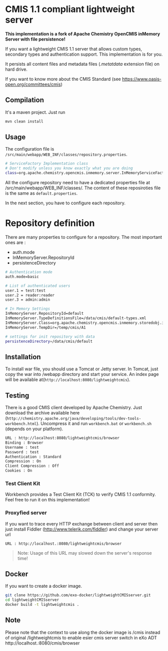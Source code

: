 # CMIS 1.1 compliant lightweight server

**This implementation is a fork of Apache Chemistry OpenCMIS inMemory Server with file persistence!**

If you want a lightweight CMIS 1.1 server that allows custom types, secondary types and authentication support. This implementation is for you.

It persists all content files and metadata files (*.metatdata* extension file) on hard drive. 

If you want to know more about the CMIS Standard (see https://www.oasis-open.org/committees/cmis)

## Compilation
It's a maven project. Just run
```bash    
mvn clean install
```
## Usage
The configuration file is `/src/main/webapp/WEB_INF/classes/repository.properties`.
```bash
# ServiceFactory Implementation class
# Don't modify unless you know exactly what you are doing	
class=org.apache.chemistry.opencmis.inmemory.server.InMemoryServiceFactoryImpl
```	
All the configure repository need to have a dedicated properties file at /src/main/webapp/WEB_INF/classes/. The content of these reposiroties file is the same as `default.properties`.

In the next section, you have to configure each repository.

Repository definition
==============
There are many properties to configure for a repository. The most important ones are :
- auth.mode
- InMemoryServer.RepositoryId
- persistenceDirectory

```bash
# Authentication mode
auth.mode=basic

# List of authenticated users
user.1 = test:test
user.2 = reader:reader
user.3 = admin:admin

# In Memory Settings
InMemoryServer.RepositoryId=default
InMemoryServer.TypeDefinitionsFile=/data/cmis/default-types.xml
InMemoryServer.Class=org.apache.chemistry.opencmis.inmemory.storedobj.impl.StoreManagerImpl
InMemoryServer.TempDir=/temp/cmis/A1

# settings for init repository with data
persistenceDirectory=/data/cmis/default
```	

## Installation
To install war file, you should use a Tomcat or Jetty server. 
In Tomcat, just copy the war into /webapp directory and start your service. 
An index page will be available at(`http://localhost:8080/lightweightcmis`).

## Testing
There is a good CMIS client developed by Apache Chemistry. 
Just download the archive available here (`http://chemistry.apache.org/java/developing/tools/dev-tools-workbench.html`). 
Uncompress it and run `workbench.bat` or `workbench.sh` (depends on your platform).
```bash    
URL : http://localhost:8080/lightweightcmis/browser
Binding : Browser
Username : test
Password : test
Authentication : Standard
Compression : On
Client Compression : Off
Cookies : On
```
### Test Client Kit
Workbench provides a Test Client Kit (TCK) to verify CMIS 1.1 conformity. Feel free to run it on this implementation!

### Proxyfied server
If you want to trace every HTTP exchange between client and server then just install Fiddler (http://www.telerik.com/fiddler) and change your server url
```http	
URL : http://localhost.:8080/lightweightcmis/browser
```

> Note: Usage of this URL may slowed down the server's response time! 

## Docker
If you want to create a docker image.
```sh
git clone https://github.com/exo-docker/lightweightCMISserver.git
cd lightweightCMISserver
docker build -t lightweightcmis .
```
## Note
Please note that the context to use along the docker image is /cmis instead of original /lightweightcmis to enable esier cmis server switch in eXo ADT
http://localhost.:8080/cmis/browser